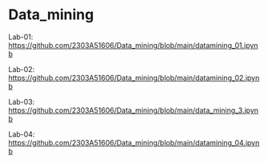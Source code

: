 # Data_mining
Lab-01: https://github.com/2303A51606/Data_mining/blob/main/datamining_01.ipynb

Lab-02: https://github.com/2303A51606/Data_mining/blob/main/datamining_02.ipynb

Lab-03: https://github.com/2303A51606/Data_mining/blob/main/data_mining_3.ipynb

Lab-04: https://github.com/2303A51606/Data_mining/blob/main/datamining_04.ipynb
